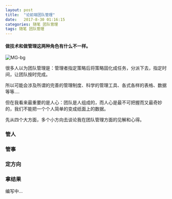 ```yaml
---
layout: post
title:  "论前端团队管理"
date:   2017-8-30 01:16:15
categories: 随笔 团队管理
tags: 随笔 团队管理
---
```

#### 做技术和做管理这两种角色有什么不一样。

![MG-bg](http://i.imgur.com/AVH8aOP.jpg)

很多人以为团队管理是：管理者指定策略后将策略固化成任务，分派下去，指定时间，让团队按时完成。

所以可能会涉及所谓的完善的管理制度、科学的管理工具、各式各样的表格、数据等等….

但在我看来最重要的是人心：团队是人组成的，而人心是最不可把握而又最奇妙的，我们不能把一个个人简单的变成纸面上的数据。

先从四个大方面，多个小方向去谈论我在团队管理方面的见解和心得。

### 管人

### 管事

### 定方向

### 拿结果

编写中...